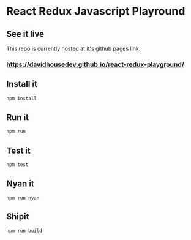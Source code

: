 # React Redux Javascript Playround

## See it live
This repo is currently hosted at it's github pages link.
### https://davidhousedev.github.io/react-redux-playground/

## Install it
```bash
npm install
```

## Run it
```bash
npm run
```

## Test it
```bash
npm test
```

## Nyan it
```
npm run nyan
```

## Shipit
```bash
npm run build
```
